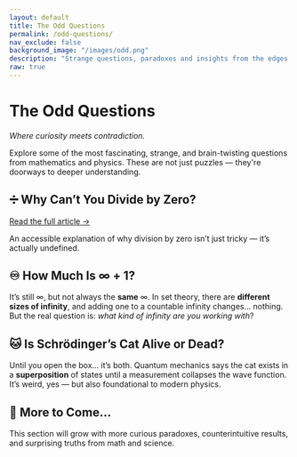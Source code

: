 ```yaml
---
layout: default
title: The Odd Questions
permalink: /odd-questions/
nav_exclude: false
background_image: "/images/odd.png"
description: "Strange questions, paradoxes and insights from the edges of mathematics and physics."
raw: true
---
```


<div class="content-box">

# The Odd Questions

_Where curiosity meets contradiction._

Explore some of the most fascinating, strange, and brain-twisting questions from mathematics and physics. These are not just puzzles — they're doorways to deeper understanding.

</div>

<div class="content-box">

<div class="content-box">

## ➗ Why Can’t You Divide by Zero?

[Read the full article →](/odd-questions/divide-by-zero/)

An accessible explanation of why division by zero isn’t just tricky — it’s actually undefined.

</div>
<div class="content-box">

## ♾️ How Much Is ∞ + 1?

It’s still ∞, but not always the **same** ∞. In set theory, there are **different sizes of infinity**, and adding one to a countable infinity changes... nothing.  
But the real question is: _what kind of infinity are you working with_?

</div>

<div class="content-box">

## 🐱 Is Schrödinger’s Cat Alive or Dead?

Until you open the box... it’s both. Quantum mechanics says the cat exists in a **superposition** of states until a measurement collapses the wave function.  
It’s weird, yes — but also foundational to modern physics.

</div>

<div class="content-box">

## 🔮 More to Come...

This section will grow with more curious paradoxes, counterintuitive results, and surprising truths from math and science.

</div>

